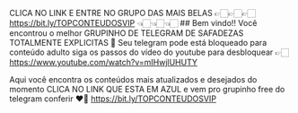 CLICA NO LINK E ENTRE NO GRUPO DAS MAIS BELAS 👉🏻👉🏻👉🏻 https://bit.ly/TOPCONTEUDOSVIP 👈🏻👈🏻👈🏻 ## Bem vindo!! Você encontrou o melhor GRUPINHO DE TELEGRAM DE SAFADEZAS TOTALMENTE EXPLICITAS 🙈
Seu telegram pode está bloqueado para conteúdo adulto siga os passos do vídeo do youtube para desbloquear 👉🏻 https://www.youtube.com/watch?v=mIHwjlUHUTY

Aqui você encontra os conteúdos mais atualizados e desejados do momento CLICA NO LINK QUE ESTA EM AZUL e vem pro grupinho free do telegram  conferir ❤️‍🔥
https://bit.ly/TOPCONTEUDOSVIP
<!--
**selfieprime/selfieprime** is a ✨ _special_ ✨ repository because its `README.md` (this file) appears on your GitHub profile.

Here are some ideas to get you started:

- 🔭 I’m currently working on ...
- 🌱 I’m currently learning ...
- 👯 I’m looking to collaborate on ...
- 🤔 I’m looking for help with ...
- 💬 Ask me about ...
- 📫 How to reach me: ...
- 😄 Pronouns: ...
- ⚡ Fun fact: ...
-->
